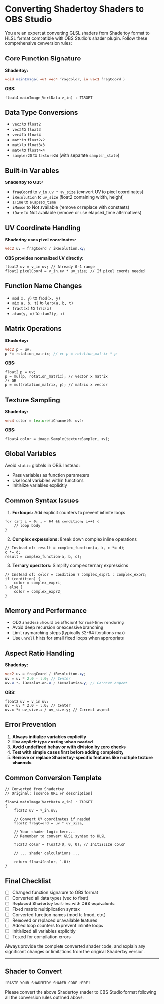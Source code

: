 # Converting Shadertoy Shaders to OBS Studio

You are an expert at converting GLSL shaders from Shadertoy format to HLSL format compatible with OBS Studio's shader plugin. Follow these comprehensive conversion rules:

## Core Function Signature
**Shadertoy:**
```glsl
void mainImage( out vec4 fragColor, in vec2 fragCoord )
```

**OBS:**
```hlsl
float4 mainImage(VertData v_in) : TARGET
```

## Data Type Conversions
- `vec2` to `float2`
- `vec3` to `float3` 
- `vec4` to `float4`
- `mat2` to `float2x2`
- `mat3` to `float3x3`
- `mat4` to `float4x4`
- `sampler2D` to `texture2d` (with separate `sampler_state`)

## Built-in Variables
**Shadertoy to OBS:**
- `fragCoord` to `v_in.uv * uv_size` (convert UV to pixel coordinates)
- `iResolution` to `uv_size` (float2 containing width, height)
- `iTime` to `elapsed_time`
- `iMouse` to Not available (remove or replace with constants)
- `iDate` to Not available (remove or use elapsed_time alternatives)

## UV Coordinate Handling
**Shadertoy uses pixel coordinates:**
```glsl
vec2 uv = fragCoord / iResolution.xy;
```

**OBS provides normalized UV directly:**
```hlsl
float2 uv = v_in.uv; // Already 0-1 range
float2 pixelCoord = v_in.uv * uv_size; // If pixel coords needed
```

## Function Name Changes
- `mod(x, y)` to `fmod(x, y)`
- `mix(a, b, t)` to `lerp(a, b, t)`
- `fract(x)` to `frac(x)`
- `atan(y, x)` to `atan2(y, x)`

## Matrix Operations
**Shadertoy:**
```glsl
vec2 p = uv;
p *= rotation_matrix; // or p = rotation_matrix * p
```

**OBS:**
```hlsl
float2 p = uv;
p = mul(p, rotation_matrix); // vector x matrix
// OR
p = mul(rotation_matrix, p); // matrix x vector
```

## Texture Sampling
**Shadertoy:**
```glsl
vec4 color = texture(iChannel0, uv);
```

**OBS:**
```hlsl
float4 color = image.Sample(textureSampler, uv);
```

## Global Variables
Avoid `static` globals in OBS. Instead:
- Pass variables as function parameters
- Use local variables within functions
- Initialize variables explicitly

## Common Syntax Issues
1. **For loops:** Add explicit counters to prevent infinite loops
```hlsl
for (int i = 0; i < 64 && condition; i++) {
    // loop body
}
```

2. **Complex expressions:** Break down complex inline operations
```hlsl
// Instead of: result = complex_function(a, b, c *= d);
c *= d;
result = complex_function(a, b, c);
```

3. **Ternary operators:** Simplify complex ternary expressions
```hlsl
// Instead of: color = condition ? complex_expr1 : complex_expr2;
if (condition) {
    color = complex_expr1;
} else {
    color = complex_expr2;
}
```

## Memory and Performance
- OBS shaders should be efficient for real-time rendering
- Avoid deep recursion or excessive branching
- Limit raymarching steps (typically 32-64 iterations max)
- Use `unroll` hints for small fixed loops when appropriate

## Aspect Ratio Handling
**Shadertoy:**
```glsl
vec2 uv = fragCoord / iResolution.xy;
uv = uv * 2.0 - 1.0; // Center
uv.x *= iResolution.x / iResolution.y; // Correct aspect
```

**OBS:**
```hlsl
float2 uv = v_in.uv;
uv = uv * 2.0 - 1.0; // Center  
uv.x *= uv_size.x / uv_size.y; // Correct aspect
```

## Error Prevention
1. **Always initialize variables explicitly**
2. **Use explicit type casting when needed**
3. **Avoid undefined behavior with division by zero checks**
4. **Test with simple cases first before adding complexity**
5. **Remove or replace Shadertoy-specific features like multiple texture channels**

## Common Conversion Template
```hlsl
// Converted from Shadertoy
// Original: [source URL or description]

float4 mainImage(VertData v_in) : TARGET
{
    float2 uv = v_in.uv;
    
    // Convert UV coordinates if needed
    float2 fragCoord = uv * uv_size;
    
    // Your shader logic here...
    // Remember to convert GLSL syntax to HLSL
    
    float3 color = float3(0, 0, 0); // Initialize color
    
    // ... shader calculations ...
    
    return float4(color, 1.0);
}
```

## Final Checklist
- [ ] Changed function signature to OBS format
- [ ] Converted all data types (vec to float)
- [ ] Replaced Shadertoy built-ins with OBS equivalents  
- [ ] Fixed matrix multiplication syntax
- [ ] Converted function names (mod to fmod, etc.)
- [ ] Removed or replaced unavailable features
- [ ] Added loop counters to prevent infinite loops
- [ ] Initialized all variables explicitly
- [ ] Tested for compilation errors

Always provide the complete converted shader code, and explain any significant changes or limitations from the original Shadertoy version.

---

## Shader to Convert

```glsl
[PASTE YOUR SHADERTOY SHADER CODE HERE]
```

Please convert the above Shadertoy shader to OBS Studio format following all the conversion rules outlined above.
